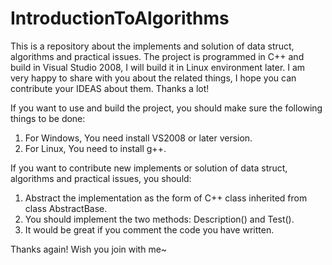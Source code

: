 IntroductionToAlgorithms
========================

This is a repository about the implements and solution of data struct, algorithms and practical issues. 
The project is programmed in C++ and build in Visual Studio 2008, I will build it in Linux environment later. 
I am very happy to share with you about the related things, I hope you can contribute your IDEAS about them. 
Thanks a lot!

If you want to use and build the project, you should make sure the following things to be done:
1. For Windows, You need install VS2008 or later version.
2. For Linux, You need to install g++.

If you want to contribute new implements or solution of data struct, algorithms and practical issues,
you should:
1. Abstract the implementation as the form of C++ class inherited from class AbstractBase.
2. You should implement the two methods: Description() and Test().
3. It would be great if you comment the code you have written.

Thanks again! Wish you join with me~